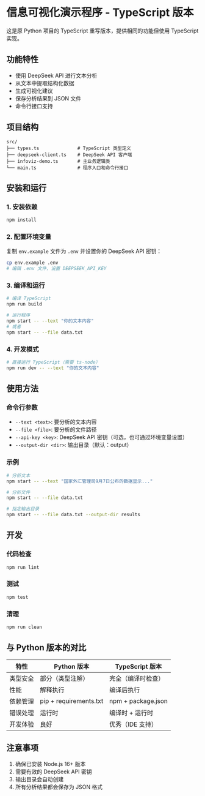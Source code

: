 # 信息可视化演示程序 - TypeScript 版本

这是原 Python 项目的 TypeScript 重写版本，提供相同的功能但使用 TypeScript 实现。

## 功能特性

- 使用 DeepSeek API 进行文本分析
- 从文本中提取结构化数据
- 生成可视化建议
- 保存分析结果到 JSON 文件
- 命令行接口支持

## 项目结构

```
src/
├── types.ts              # TypeScript 类型定义
├── deepseek-client.ts    # DeepSeek API 客户端
├── infoviz-demo.ts       # 主业务逻辑类
└── main.ts               # 程序入口和命令行接口
```

## 安装和运行

### 1. 安装依赖

```bash
npm install
```

### 2. 配置环境变量

复制 `env.example` 文件为 `.env` 并设置你的 DeepSeek API 密钥：

```bash
cp env.example .env
# 编辑 .env 文件，设置 DEEPSEEK_API_KEY
```

### 3. 编译和运行

```bash
# 编译 TypeScript
npm run build

# 运行程序
npm start -- --text "你的文本内容"
# 或者
npm start -- --file data.txt
```

### 4. 开发模式

```bash
# 直接运行 TypeScript（需要 ts-node）
npm run dev -- --text "你的文本内容"
```

## 使用方法

### 命令行参数

- `--text <text>`: 要分析的文本内容
- `--file <file>`: 要分析的文件路径
- `--api-key <key>`: DeepSeek API 密钥（可选，也可通过环境变量设置）
- `--output-dir <dir>`: 输出目录（默认：output）

### 示例

```bash
# 分析文本
npm start -- --text "国家外汇管理局9月7日公布的数据显示..."

# 分析文件
npm start -- --file data.txt

# 指定输出目录
npm start -- --file data.txt --output-dir results
```

## 开发

### 代码检查

```bash
npm run lint
```

### 测试

```bash
npm test
```

### 清理

```bash
npm run clean
```

## 与 Python 版本的对比

| 特性     | Python 版本            | TypeScript 版本    |
| -------- | ---------------------- | ------------------ |
| 类型安全 | 部分（类型注解）       | 完全（编译时检查） |
| 性能     | 解释执行               | 编译后执行         |
| 依赖管理 | pip + requirements.txt | npm + package.json |
| 错误处理 | 运行时                 | 编译时 + 运行时    |
| 开发体验 | 良好                   | 优秀（IDE 支持）   |

## 注意事项

1. 确保已安装 Node.js 16+ 版本
2. 需要有效的 DeepSeek API 密钥
3. 输出目录会自动创建
4. 所有分析结果都会保存为 JSON 格式
